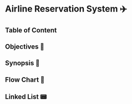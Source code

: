 # Airline Reservation System ✈️

## Table of Content

   
## Objectives 🌈



## Synopsis 📜


## Flow Chart 📑


## Linked List 📟




